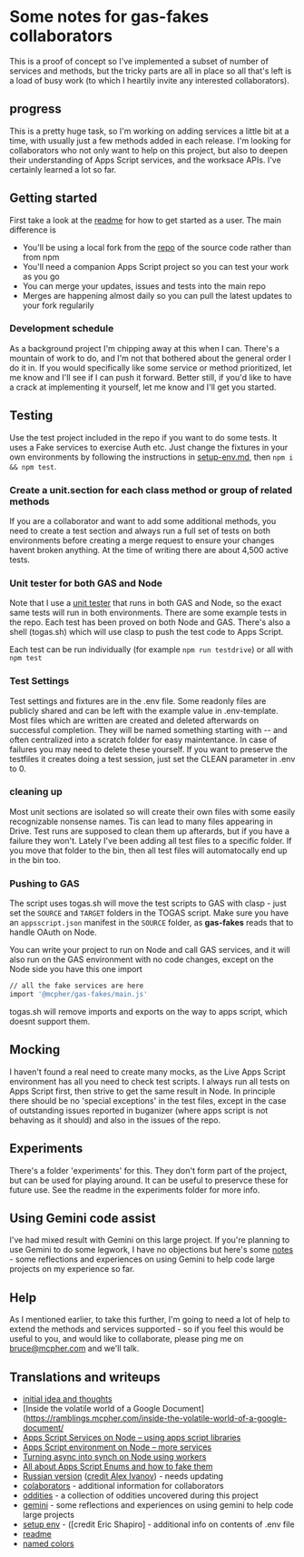 # Some notes for gas-fakes collaborators 

This is a proof of concept so I've implemented a subset of number of services and methods, but the tricky parts are all in place so all that's left is a load of busy work (to which I heartily invite any interested collaborators).

## progress

This is a pretty huge task, so I'm working on adding services a little bit at a time, with usually just a few methods added in each release. I'm looking for collaborators who not only want to help on this project, but also to deepen their understanding of Apps Script services, and the worksace APIs. I've certainly learned a lot so far.

## Getting started

First take a look at the [readme](README.md) for how to get started as a user. The main difference is
- You'll be using a local fork from the [repo](https://github.com/brucemcpherson/gas-fakes) of the source code rather than from npm
- You'll need a companion Apps Script project so you can test your work as you go
- You can merge your updates, issues and tests into the main repo
- Merges are happening almost daily so you can pull the latest updates to your fork regularily


### Development schedule

As a background project I'm chipping away at this when I can. There's a mountain of work to do, and I'm not that bothered about the general order I do it in. If you would specifically like some service or method prioritized, let me know and I'll see if I can push it forward. Better still, if you'd like to have a crack at implementing it yourself, let me know and I'll get you started.


## Testing

Use the test project included in the repo if you want to do some tests. It uses a Fake services to exercise Auth etc. Just change the fixtures in your own environments by following the instructions in [setup-env.md](https://github.com/brucemcpherson/gas-fakes/blob/main/setup-env.MD), then `npm i && npm test`.

### Create a unit.section for each class method or group of related methods

 If you are a collaborator and want to add some additional methods, you need to create a test section and always run a full set of tests on both environments before creating a merge request to ensure your changes havent broken anything. At the time of writing there are about 4,500 active tests.

### Unit tester for both GAS and Node

Note that I use a [unit tester](https://ramblings.mcpher.com/apps-script-test-runner-library-ported-to-node/) that runs in both GAS and Node, so the exact same tests will run in both environments. There are some example tests in the repo. Each test has been proved on both Node and GAS. There's also a shell (togas.sh) which will use clasp to push the test code to Apps Script.

Each test can be run individually (for example `npm run testdrive`) or all with `npm test`

### Test Settings

Test settings and fixtures are in the .env file. Some readonly files are publicly shared and can be left with the example value in .env-template. Most files which are written are created and deleted afterwards on successful completion. They will be named something starting with -- and often centralized into a scratch folder for easy maintentance. In case of failures you may need to delete these yourself. If you want to preserve the testfiles it creates doing a test session, just set the CLEAN parameter in .env to 0.

### cleaning up

Most unit sections are isolated so will create their own files with some easily recognizable nonsense names. Tis can lead to many files appearing in Drive. Test runs are supposed to clean them up afterards, but if you have a failure they won't. Lately I've been adding all test files to a specific folder. If you move that folder to the bin, then all test files will automatocally end up in the bin too.

### Pushing to GAS

The script uses togas.sh will move the test scripts to GAS with clasp - just set the `SOURCE` and `TARGET` folders in the TOGAS script. Make sure you have an `appsscript.json` manifest in the `SOURCE` folder, as **gas-fakes** reads that to handle OAuth on Node.

You can write your project to run on Node and call GAS services, and it will also run on the GAS environment with no code changes, except on the Node side you have this one import

```sh
// all the fake services are here
import '@mcpher/gas-fakes/main.js'
```

togas.sh will remove imports and exports on the way to apps script, which doesnt support them.

## Mocking

I haven't found a real need to create many mocks, as the Live Apps Script environment has all you need to check test scripts. I always run all tests on Apps Script first, then strive to get the same result in Node. In principle there should be no 'special exceptions' in the test files, except in the case of outstanding issues reported in buganizer (where apps script is not behaving as it should) and also in the issues of the repo.

## Experiments

There's a folder 'experiments' for this. They don't form part of the project, but can be used for playing around. It can be useful to preservce these for future use. See the readme in the experiments folder for more info.

## Using Gemini code assist

I've had mixed result with Gemini on this large project. If you're planning to use Gemini to do some legwork, I have no objections but here's some [notes](gemini.md) - some reflections and experiences on using Gemini to help code large projects on my experience so far.

## Help

As I mentioned earlier, to take this further, I'm going to need a lot of help to extend the methods and services supported - so if you feel this would be useful to you, and would like to collaborate, please ping me on [bruce@mcpher.com](mailto:bruce@mcpher.com) and we'll talk.

## Translations and writeups

- [initial idea and thoughts](https://ramblings.mcpher.com/a-proof-of-concept-implementation-of-apps-script-environment-on-node/)
- [Inside the volatile world of a Google Document](https://ramblings.mcpher.com/inside-the-volatile-world-of-a-google-document/
- [Apps Script Services on Node – using apps script libraries](https://ramblings.mcpher.com/apps-script-services-on-node-using-apps-script-libraries/)
- [Apps Script environment on Node – more services](https://ramblings.mcpher.com/apps-script-environment-on-node-more-services/)
- [Turning async into synch on Node using workers](https://ramblings.mcpher.com/turning-async-into-synch-on-node-using-workers/)
- [All about Apps Script Enums and how to fake them](https://ramblings.mcpher.com/all-about-apps-script-enums-and-how-to-fake-them/)
- [Russian version](README.RU.md) ([credit Alex Ivanov](https://github.com/oshliaer)) - needs updating
- [colaborators](collaborators.md) - additional information for collaborators
- [oddities](oddities.md) - a collection of oddities uncovered during this project
- [gemini](gemini.md) - some reflections and experiences on using gemini to help code large projects
- [setup env](setup-env.md) - ([credit Eric Shapiro] - additional info on contents of .env file
- [readme](README.md)
- [named colors](named-colors.md)

